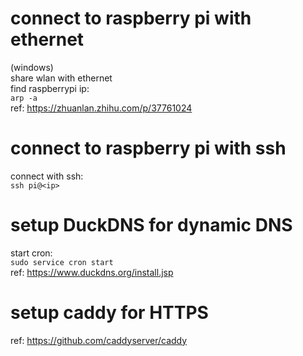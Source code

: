 # connect to raspberry pi with ethernet
(windows)  
share wlan with ethernet  
find raspberrypi ip:   
`arp -a`  
ref: https://zhuanlan.zhihu.com/p/37761024  

# connect to raspberry pi with ssh
connect with ssh:  
`ssh pi@<ip>`  

# setup DuckDNS for dynamic DNS
start cron:  
`sudo service cron start`  
ref: https://www.duckdns.org/install.jsp  

# setup caddy for HTTPS
ref: https://github.com/caddyserver/caddy